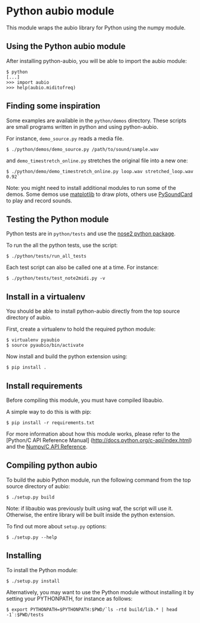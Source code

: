 Python aubio module
===================

This module wraps the aubio library for Python using the numpy module.

Using the Python aubio module
-----------------------------

After installing python-aubio, you will be able to import the aubio module:

    $ python
    [...]
    >>> import aubio
    >>> help(aubio.miditofreq)

Finding some inspiration
------------------------

Some examples are available in the `python/demos` directory. These scripts are
small programs written in python and using python-aubio.

For instance, `demo_source.py` reads a media file.

    $ ./python/demos/demo_source.py /path/to/sound/sample.wav

and `demo_timestretch_online.py` stretches the original file into a new one:

    $ ./python/demo/demo_timestretch_online.py loop.wav stretched_loop.wav 0.92`

Note: you might need to install additional modules to run some of the demos.
Some demos use [matplotlib](http://matplotlib.org/) to draw plots, others use
[PySoundCard](https://github.com/bastibe/PySoundCard) to play and record
sounds.

Testing the Python module
-------------------------

Python tests are in `python/tests` and use the [nose2 python package][nose2].

To run the all the python tests, use the script:

    $ ./python/tests/run_all_tests

Each test script can also be called one at a time. For instance:

    $ ./python/tests/test_note2midi.py -v

[nose2]: https://github.com/nose-devs/nose2

Install in a virtualenv
-----------------------

You should be able to install python-aubio directly from the top source
directory of aubio.

First, create a virtualenv to hold the required python module:

    $ virtualenv pyaubio
    $ source pyaubio/bin/activate

Now install and build the python extension using:

    $ pip install .

Install requirements
--------------------

Before compiling this module, you must have compiled libaubio.

A simple way to do this is with pip:

    $ pip install -r requirements.txt

For more information about how this module works, please refer to the [Python/C
API Reference Manual] (http://docs.python.org/c-api/index.html) and the
[Numpy/C API Reference](http://docs.scipy.org/doc/numpy/reference/c-api.html).

Compiling python aubio
----------------------

To build the aubio Python module, run the following command from the top source
directory of aubio:

    $ ./setup.py build

Note: if libaubio was previously built using waf, the script will use it.
Otherwise, the entire library will be built inside the python extension.

To find out more about `setup.py` options:

    $ ./setup.py --help

Installing
----------

To install the Python module:

    $ ./setup.py install

Alternatively, you may want to use the Python module without installing it by
setting your PYTHONPATH, for instance as follows:

    $ export PYTHONPATH=$PYTHONPATH:$PWD/`ls -rtd build/lib.* | head -1`:$PWD/tests

